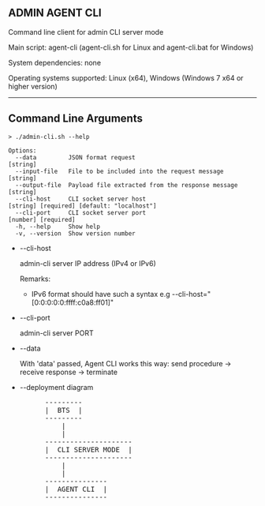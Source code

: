 ## ADMIN AGENT CLI

Command line client for admin CLI server mode

Main script: agent-cli (agent-cli.sh for Linux and agent-cli.bat for Windows)

System dependencies: none

Operating systems supported: Linux (x64), Windows (Windows 7 x64 or higher version)

----------------------
Command Line Arguments
----------------------

    > ./admin-cli.sh --help

    Options:
      --data         JSON format request                                                                            [string]
      --input-file   File to be included into the request message                                                   [string]
      --output-file  Payload file extracted from the response message                                               [string]
      --cli-host     CLI socket server host                                       [string] [required] [default: "localhost"]
      --cli-port     CLI socket server port                                                              [number] [required]
      -h, --help     Show help                                                                                     
      -v, --version  Show version number                                                                           

* --cli-host

    admin-cli server IP address (IPv4 or IPv6)

    Remarks:
    - IPv6 format should have such a syntax e.g --cli-host="[0:0:0:0:0:ffff:c0a8:ff01]"

* --cli-port

    admin-cli server PORT

* --data

    With 'data' passed, Agent CLI works this way: send procedure -> receive response -> terminate

* --deployment diagram
    
    <pre>
        ---------
        |  BTS  |
        ---------
            |
            |
        ---------------------
        |  CLI SERVER MODE  |
        ---------------------
            |
            |
        ---------------
        |  AGENT CLI  |
        ---------------
    </pre>

